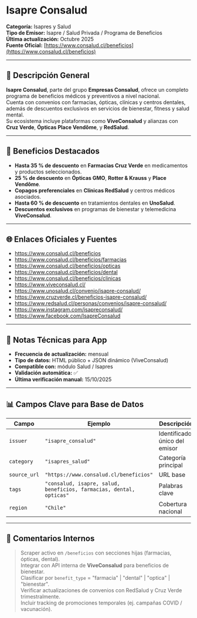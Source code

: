 # Isapre Consalud

**Categoría:** Isapres y Salud  
**Tipo de Emisor:** Isapre / Salud Privada / Programa de Beneficios  
**Última actualización:** Octubre 2025  
**Fuente Oficial:** [https://www.consalud.cl/beneficios](https://www.consalud.cl/beneficios)

---

## 🧾 Descripción General
**Isapre Consalud**, parte del grupo **Empresas Consalud**, ofrece un completo programa de beneficios médicos y preventivos a nivel nacional.  
Cuenta con convenios con farmacias, ópticas, clínicas y centros dentales, además de descuentos exclusivos en servicios de bienestar, fitness y salud mental.  
Su ecosistema incluye plataformas como **ViveConsalud** y alianzas con **Cruz Verde**, **Ópticas Place Vendôme**, y **RedSalud**.

---

## 💊 Beneficios Destacados
- **Hasta 35 % de descuento** en **Farmacias Cruz Verde** en medicamentos y productos seleccionados.  
- **25 % de descuento** en **Ópticas GMO**, **Rotter & Krauss** y **Place Vendôme**.  
- **Copagos preferenciales** en **Clínicas RedSalud** y centros médicos asociados.  
- **Hasta 60 % de descuento** en tratamientos dentales en **UnoSalud**.  
- **Descuentos exclusivos** en programas de bienestar y telemedicina **ViveConsalud**.

---

## 🌐 Enlaces Oficiales y Fuentes
- https://www.consalud.cl/beneficios  
- https://www.consalud.cl/beneficios/farmacias  
- https://www.consalud.cl/beneficios/opticas  
- https://www.consalud.cl/beneficios/dental  
- https://www.consalud.cl/beneficios/clinicas  
- https://www.viveconsalud.cl/  
- https://www.unosalud.cl/convenio/isapre-consalud/  
- https://www.cruzverde.cl/beneficios-isapre-consalud/  
- https://www.redsalud.cl/personas/convenios/isapre-consalud/  
- https://www.instagram.com/isapreconsalud/  
- https://www.facebook.com/IsapreConsalud  

---

## 🧠 Notas Técnicas para App
- **Frecuencia de actualización:** mensual  
- **Tipo de datos:** HTML público + JSON dinámico (ViveConsalud)  
- **Compatible con:** módulo Salud / Isapres  
- **Validación automática:** ✅  
- **Última verificación manual:** 15/10/2025  

---

## 📊 Campos Clave para Base de Datos
| Campo | Ejemplo | Descripción |
|-------|----------|-------------|
| `issuer` | `"isapre_consalud"` | Identificador único del emisor |
| `category` | `"isapres_salud"` | Categoría principal |
| `source_url` | `"https://www.consalud.cl/beneficios"` | URL base |
| `tags` | `"consalud, isapre, salud, beneficios, farmacias, dental, opticas"` | Palabras clave |
| `region` | `"Chile"` | Cobertura nacional |

---

## 🧩 Comentarios Internos
> Scraper activo en `/beneficios` con secciones hijas (farmacias, ópticas, dental).  
> Integrar con API interna de **ViveConsalud** para beneficios de bienestar.  
> Clasificar por `benefit_type` = "farmacia" | "dental" | "optica" | "bienestar".  
> Verificar actualizaciones de convenios con RedSalud y Cruz Verde trimestralmente.  
> Incluir tracking de promociones temporales (ej. campañas COVID / vacunación).
